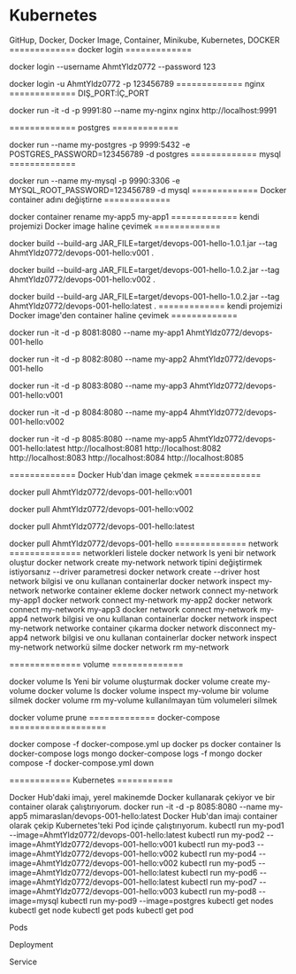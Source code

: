 # Kubernetes
GitHup, Docker, Docker Image, Container, Minikube, Kubernetes, 
DOCKER
============= docker login =============

docker login   --username AhmtYldz0772     --password 123

docker login   -u         AhmtYldz0772     -p        123456789
============= nginx ============= DIŞ_PORT:İÇ_PORT

docker run     -it     -d     -p 9991:80     --name my-nginx      nginx
http://localhost:9991

============= postgres =============

docker run  --name my-postgres   -p 9999:5432  -e POSTGRES_PASSWORD=123456789  -d  postgres
============= mysql =============

docker run  --name my-mysql      -p 9990:3306  -e MYSQL_ROOT_PASSWORD=123456789 -d  mysql 
============= Docker container adını değiştirne =============

docker container rename my-app5 my-app1
============= kendi projemizi Docker image haline çevimek =============

docker build  --build-arg JAR_FILE=target/devops-001-hello-1.0.1.jar   --tag    AhmtYldz0772/devops-001-hello:v001   .

docker build  --build-arg JAR_FILE=target/devops-001-hello-1.0.2.jar   --tag    AhmtYldz0772/devops-001-hello:v002   .

docker build  --build-arg JAR_FILE=target/devops-001-hello-1.0.2.jar   --tag    AhmtYldz0772/devops-001-hello:latest   .
============= kendi projemizi Docker image'den container haline çevimek =============

docker run     -it     -d     -p 8081:8080     --name my-app1      AhmtYldz0772/devops-001-hello

docker run     -it     -d     -p 8082:8080     --name my-app2      AhmtYldz0772/devops-001-hello

docker run     -it     -d     -p 8083:8080     --name my-app3      AhmtYldz0772/devops-001-hello:v001

docker run     -it     -d     -p 8084:8080     --name my-app4      AhmtYldz0772/devops-001-hello:v002

docker run     -it     -d     -p 8085:8080     --name my-app5      AhmtYldz0772/devops-001-hello:latest
http://localhost:8081
http://localhost:8082
http://localhost:8083
http://localhost:8084
http://localhost:8085

============= Docker Hub'dan image çekmek =============

docker pull AhmtYldz0772/devops-001-hello:v001

docker pull AhmtYldz0772/devops-001-hello:v002

docker pull AhmtYldz0772/devops-001-hello:latest

docker pull AhmtYldz0772/devops-001-hello
============== network ==============
networkleri listele
docker network ls
yeni bir network oluştur
docker network create my-network
network tipini değiştirmek istiyorsanız --driver parametresi
docker network create --driver host
network bilgisi ve onu kullanan containerlar
docker network inspect my-network
networke container ekleme
docker network connect my-network my-app1
docker network connect my-network my-app2
docker network connect my-network my-app3
docker network connect my-network my-app4
network bilgisi ve onu kullanan containerlar
docker network inspect my-network
networke container çıkarma
docker network disconnect my-app4
network bilgisi ve onu kullanan containerlar
docker network inspect my-network
networkü silme
docker network rm my-network

============== volume ==============

docker volume ls
Yeni bir volume oluşturmak
docker volume create my-volume
docker volume ls
docker volume inspect my-volume
bir volume silmek
docker volume rm my-volume
kullanılmayan tüm volumeleri silmek

docker volume prune
============= docker-compose ===================

docker compose -f docker-compose.yml up
docker ps
docker container ls
docker-compose logs mongo
docker-compose logs -f  mongo
docker compose -f docker-compose.yml down

============ Kubernetes ===========

Docker Hub'daki imajı, yerel makinemde Docker kullanarak çekiyor ve bir container olarak çalıştırıyorum.
docker run     -it     -d     -p 8085:8080     --name my-app5      mimaraslan/devops-001-hello:latest
Docker Hub'dan imajı container olarak çekip Kubernetes'teki Pod içinde çalıştırıyorum.
kubectl run my-pod1 --image=AhmtYldz0772/devops-001-hello:latest
kubectl run my-pod2 --image=AhmtYldz0772/devops-001-hello:v001
kubectl run my-pod3 --image=AhmtYldz0772/devops-001-hello:v002
kubectl run my-pod4 --image=AhmtYldz0772/devops-001-hello:v002
kubectl run my-pod5 --image=AhmtYldz0772/devops-001-hello:latest
kubectl run my-pod6 --image=AhmtYldz0772/devops-001-hello:latest
kubectl run my-pod7 --image=AhmtYldz0772/devops-001-hello:v003
kubectl run my-pod8 --image=mysql
kubectl run my-pod9 --image=postgres
kubectl get nodes
kubectl get node
kubectl get pods
kubectl get pod

Pods

Deployment

Service
